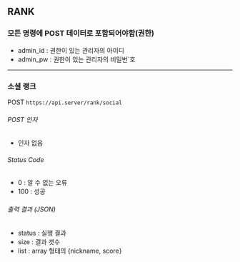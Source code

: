 ## RANK

### 모든 명령에 POST 데이터로 포함되어야함(권한)
* admin_id : 권한이 있는 관리자의 아이디
* admin_pw : 권한이 있는 관리자의 비밀번`호

------

### 소셜 랭크
POST ` https://api.server/rank/social `

###### POST 인자
* 인자 없음

###### Status Code
* 0 : 알 수 없는 오류
* 100 : 성공

###### 출력 결과 (JSON)
* status : 실행 결과
* size : 결과 갯수
* list : array 형태의 {nickname, score}
